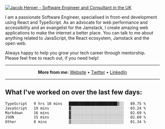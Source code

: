 [![Jacob Herper - Software Engineer and Consultant in the UK](https://res.cloudinary.com/jacobherper/image/upload/v1641506277/gh-image.png)](https://jacobherper.com/)

I am a passionate Software Engineer, specialised in front-end development using React and TypeScript. As an advocate for web performance and accessibility and an evangelist for the Jamstack, I create amazing web applications to make the internet a better place. You can talk to me about anything related to JavaScript, the React ecosystem, Jamstack and the open web.

Always happy to help you grow your tech career through mentorship. Please feel free to reach out, if you need help!

---

<p align="center">
  <strong>More from me:</strong> 
  <a href="https://jacobherper.com/">Website</a> •
  <a href="https://twitter.com/intent/follow?screen_name=jakeherp&tw_p=followbutton">Twitter</a> •
  <a href="https://www.linkedin.com/in/jacobherper/">LinkedIn</a>
</p>

---

## What I've worked on over the last few days:

<!--START_SECTION:waka-->

```txt
TypeScript   9 hrs 10 mins   ██████████████████████▒░░   89.75 %
JavaScript   19 mins         ▓░░░░░░░░░░░░░░░░░░░░░░░░   03.24 %
Markdown     16 mins         ▓░░░░░░░░░░░░░░░░░░░░░░░░   02.69 %
JSON         15 mins         ▓░░░░░░░░░░░░░░░░░░░░░░░░   02.60 %
Other        8 mins          ▒░░░░░░░░░░░░░░░░░░░░░░░░   01.34 %
```

<!--END_SECTION:waka-->

